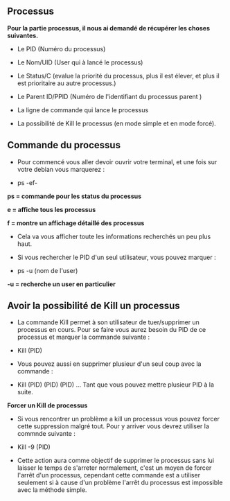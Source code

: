 
## Processus ##


**Pour la partie processus, il nous ai demandé de récupérer les choses suivantes.**


- Le PID (Numéro du processus)


- Le Nom/UID (User qui à lancé le processus)


- Le Status/C (evalue la priorité du processus, plus il est élever, et plus il est prioritaire au autre processus.)


- Le Parent ID/PPID (Numéro de l'identifiant du processus parent )


- La ligne de commande qui lance le processus


- La possibilité de Kill le processus (en mode simple et en mode forcé).


## Commande du processus ##


- Pour commencé vous aller devoir ouvrir votre terminal, et une fois sur votre debian vous marquerez :

- ps -ef-

**ps = commande pour les status du processus**

**e = affiche tous les processus**

**f = montre un affichage détaillé des processus**

- Cela va vous afficher toute les informations recherchés un peu plus haut.

- Si vous rechercher le PID d'un seul utilisateur, vous pouvez marquer : 

- ps -u (nom de l'user)

**-u = recherche un user en particulier**

## Avoir la possibilité de Kill un processus ##

- La commande Kill permet à son utilisateur de tuer/supprimer un processus en cours. Pour se faire vous aurez besoin du PID de ce processus et marquer la commande suivante : 

- Kill (PID)

- Vous pouvez aussi en supprimer plusieur d'un seul coup avec la commande : 

- Kill (PID) (PID) (PID) ...
Tant que vous pouvez mettre plusieur  PID à la suite.


**Forcer un Kill de processus**

- Si vous rencontrer un problème a kill un processus vous pouvez forcer cette suppression malgré tout. Pour y arriver vous devrez utiliser la commnde suivante :

- Kill -9 (PID)


- Cette action aura comme objectif de supprimer le processus sans lui laisser le temps de s'arreter normalement, c'est un moyen de forcer l'arrêt d'un processus, cependant cette commande est a utiliser seulement si à cause d'un problème l'arrêt du processus est impossible avec la méthode simple.